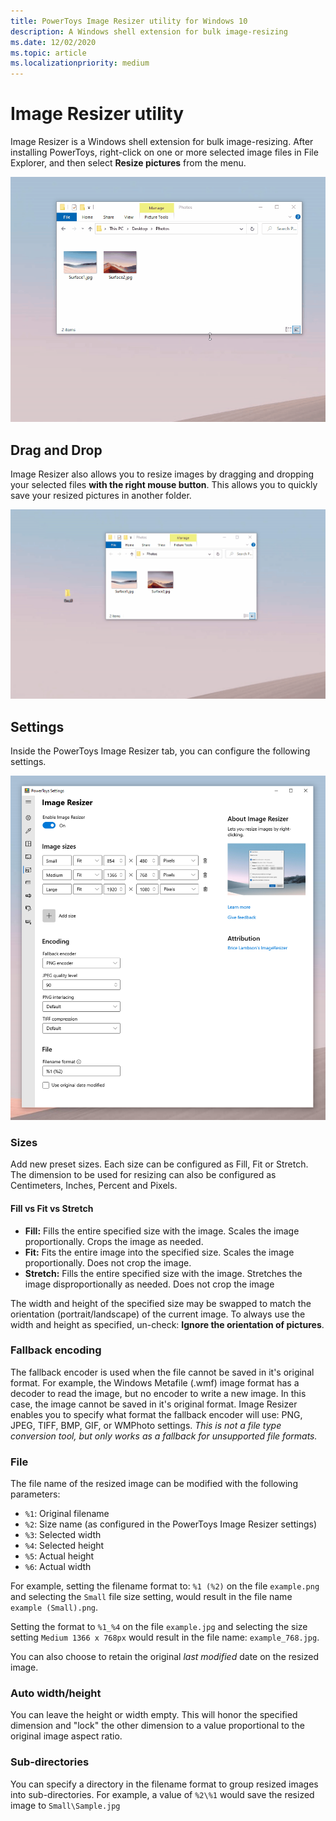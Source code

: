 ```yaml
---
title: PowerToys Image Resizer utility for Windows 10
description: A Windows shell extension for bulk image-resizing
ms.date: 12/02/2020
ms.topic: article
ms.localizationpriority: medium
---
```


# Image Resizer utility

Image Resizer is a Windows shell extension for bulk image-resizing. After installing PowerToys, right-click on one or more selected image files in File Explorer, and then select **Resize pictures** from the menu.

![Image Resizer Demo](../images/powertoys-resize-images.gif)

## Drag and Drop

Image Resizer also allows you to resize images by dragging and dropping your selected files **with the right mouse button**. This allows you to quickly save your resized pictures in another folder.

![Image Resizer Drag And Drop Demo](../images/powertoys-resize-drag-drop.gif)

## Settings

Inside the PowerToys Image Resizer tab, you can configure the following settings.

![PowerToys Image Resize Settings Menu](../images/powertoys-imageresize-settings.png)

### Sizes

Add new preset sizes. Each size can be configured as Fill, Fit or Stretch. The dimension to be used for resizing can also be configured as Centimeters, Inches, Percent and Pixels.

#### Fill vs Fit vs Stretch

- **Fill:** Fills the entire specified size with the image. Scales the image proportionally. Crops the image as needed.
- **Fit:** Fits the entire image into the specified size. Scales the image proportionally. Does not crop the image.
- **Stretch:** Fills the entire specified size with the image. Stretches the image disproportionally as needed. Does not crop the image

The width and height of the specified size may be swapped to match the orientation (portrait/landscape) of the current image. To always use the width and height as specified, un-check: **Ignore the orientation of pictures**.


### Fallback encoding

The fallback encoder is used when the file cannot be saved in it's original format. For example, the Windows Metafile (.wmf) image format has a decoder to read the image, but no encoder to write a new image. In this case, the image cannot be saved in it's original format. Image Resizer enables you to specify what format the fallback encoder will use: PNG, JPEG, TIFF, BMP, GIF, or WMPhoto settings. *This is not a file type conversion tool, but only works as a fallback for unsupported file formats.*

### File

The file name of the resized image can be modified with the following parameters:

- `%1`: Original filename
- `%2`: Size name (as configured in the PowerToys Image Resizer settings)
- `%3`: Selected width
- `%4`: Selected height
- `%5`: Actual height
- `%6`: Actual width

For example, setting the filename format to: `%1 (%2)` on the file `example.png` and selecting the `Small` file size setting, would result in the file name `example (Small).png`.

Setting the format to `%1_%4` on the file `example.jpg` and selecting the size setting `Medium 1366 x 768px` would result in the file name: `example_768.jpg`.

You can also choose to retain the original *last modified* date on the resized image.

### Auto width/height

You can leave the height or width empty. This will honor the specified dimension and "lock" the other dimension to a value proportional to the original image aspect ratio.

### Sub-directories

You can specify a directory in the filename format to group resized images into sub-directories. For example, a value of `%2\%1` would save the resized image to `Small\Sample.jpg`
